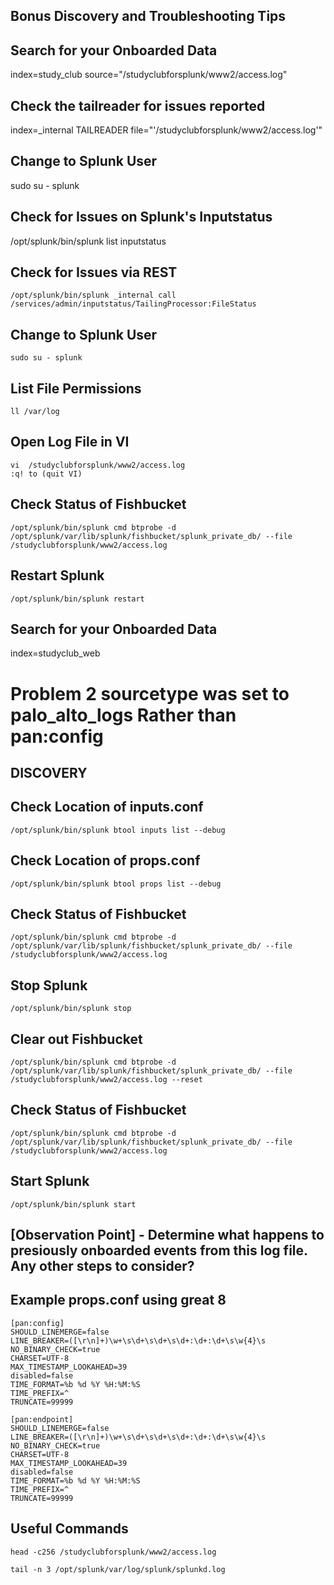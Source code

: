 ## Bonus Discovery and Troubleshooting Tips 

## Search for your Onboarded Data
index=study_club source="/studyclubforsplunk/www2/access.log"

## Check the tailreader for issues reported
index=_internal TAILREADER file="'/studyclubforsplunk/www2/access.log'"


## Change to Splunk User
sudo su - splunk

## Check for Issues on Splunk's Inputstatus
/opt/splunk/bin/splunk list inputstatus

## Check for Issues via REST
```
/opt/splunk/bin/splunk _internal call /services/admin/inputstatus/TailingProcessor:FileStatus
 ```
 
## Change to Splunk User
```
sudo su - splunk
```

## List File Permissions
```
ll /var/log
```

## Open Log File in VI
```
vi  /studyclubforsplunk/www2/access.log
:q! to (quit VI)
```

## Check Status of Fishbucket
```
/opt/splunk/bin/splunk cmd btprobe -d /opt/splunk/var/lib/splunk/fishbucket/splunk_private_db/ --file /studyclubforsplunk/www2/access.log
```
## Restart Splunk
```
/opt/splunk/bin/splunk restart
```

## Search for your Onboarded Data
index=studyclub_web


# Problem 2 sourcetype was set to palo_alto_logs Rather than pan:config
## DISCOVERY

## Check Location of inputs.conf
```
/opt/splunk/bin/splunk btool inputs list --debug
```

## Check Location of props.conf
```
/opt/splunk/bin/splunk btool props list --debug
```

## Check Status of Fishbucket
```
/opt/splunk/bin/splunk cmd btprobe -d /opt/splunk/var/lib/splunk/fishbucket/splunk_private_db/ --file /studyclubforsplunk/www2/access.log
```

## Stop Splunk
```
/opt/splunk/bin/splunk stop
```

## Clear out Fishbucket 
```
/opt/splunk/bin/splunk cmd btprobe -d /opt/splunk/var/lib/splunk/fishbucket/splunk_private_db/ --file /studyclubforsplunk/www2/access.log --reset
```
## Check Status of Fishbucket
```
/opt/splunk/bin/splunk cmd btprobe -d /opt/splunk/var/lib/splunk/fishbucket/splunk_private_db/ --file /studyclubforsplunk/www2/access.log
```

## Start Splunk
```
/opt/splunk/bin/splunk start
```

## [Observation Point] - Determine what happens to presiously onboarded events from this log file. Any other steps to consider?

## Example props.conf using great 8
```
[pan:config]
SHOULD_LINEMERGE=false
LINE_BREAKER=([\r\n]+)\w+\s\d+\s\d+\s\d+:\d+:\d+\s\w{4}\s
NO_BINARY_CHECK=true
CHARSET=UTF-8
MAX_TIMESTAMP_LOOKAHEAD=39
disabled=false
TIME_FORMAT=%b %d %Y %H:%M:%S
TIME_PREFIX=^
TRUNCATE=99999

[pan:endpoint]
SHOULD_LINEMERGE=false
LINE_BREAKER=([\r\n]+)\w+\s\d+\s\d+\s\d+:\d+:\d+\s\w{4}\s
NO_BINARY_CHECK=true
CHARSET=UTF-8
MAX_TIMESTAMP_LOOKAHEAD=39
disabled=false
TIME_FORMAT=%b %d %Y %H:%M:%S
TIME_PREFIX=^
TRUNCATE=99999
```

## Useful Commands
```
head -c256 /studyclubforsplunk/www2/access.log
```
```
tail -n 3 /opt/splunk/var/log/splunk/splunkd.log
```